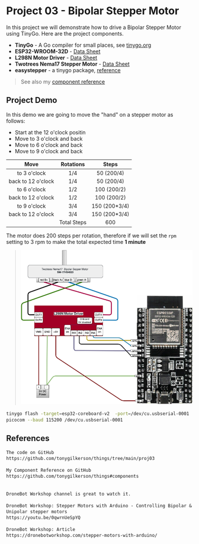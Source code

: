 # Project 03 - Bipolar Stepper Motor

In this project we will demonstrate how to drive a Bipolar Stepper Motor using TinyGo. Here are the project components.

* **TinyGo** - A Go compiler for small places, see [tinygo.org](https://tinygo.org/)
* **ESP32-WROOM-32D** - [Data Sheet](https://www.espressif.com/sites/default/files/documentation/esp32-wroom-32d_esp32-wroom-32u_datasheet_en.pdf)
* **L298N Motor Driver** - [Data Sheet](http%3A%2F%2Fwww.handsontec.com%2Fdataspecs%2FL298N%20Motor%20Driver.pdf)
* **Twotrees Nema17 Stepper Motor** - [Data Sheet](https://datasheetspdf.com/pdf/1328258/ETC/SM-17HS4023/1)
* **easystepper** - a tinygo package, [reference](https://pkg.go.dev/tinygo.org/x/drivers/easystepper)

> See also my [component reference](https://github.com/tonygilkerson/things#components)

## Project Demo

In this demo we are going to move the "hand" on a stepper motor as follows:

* Start at the 12 o'clock positin
* Move to 3 o'clock and back
* Move to 6 o'clock and back
* Move to 9 o'clock and back

Move               | Rotations  | Steps      |
:-----------------:|:----------:|:----------:|
to 3 o'clock       | 1/4        |  50 (200/4)
back to 12 o'clock | 1/4        |  50 (200/4)
to 6 o'clock       | 1/2        | 100 (200/2)
back to 12 o'clock | 1/2        | 100 (200/2)
to 9 o'clock       | 3/4        | 150 (200*3/4)
back to 12 o'clock | 3/4        | 150 (200*3/4)
|| Total Steps | 600

The motor does 200 steps per rotation, therefore if we will set the `rpm` setting to 3 rpm to make the total expected time **1 minute**

>![setup.drawio.png](setup.drawio.png)

```bash
tinygo flash -target=esp32-coreboard-v2  -port=/dev/cu.usbserial-0001
picocom --baud 115200 /dev/cu.usbserial-0001
```

## References

```text
The code on GitHub
https://github.com/tonygilkerson/things/tree/main/proj03

My Component Reference on GitHub
https://github.com/tonygilkerson/things#components


DroneBot Workshop channel is great to watch it. 

DroneBot Workshop: Stepper Motors with Arduino - Controlling Bipolar & Unipolar stepper motors 
https://youtu.be/0qwrnUeSpYQ

DroneBot Workshop: Article 
https://dronebotworkshop.com/stepper-motors-with-arduino/
```
